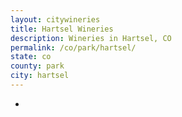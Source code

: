```yaml
---
layout: citywineries
title: Hartsel Wineries
description: Wineries in Hartsel, CO
permalink: /co/park/hartsel/
state: co
county: park
city: hartsel
---
```

-
